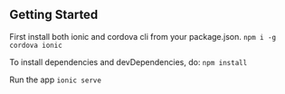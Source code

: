 ## Getting Started
First install both ionic and cordova cli from your package.json.
`npm i -g cordova ionic`

To install dependencies and devDependencies, do:
`npm install`

Run the app
`ionic serve`
